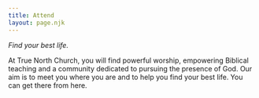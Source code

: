 ```yaml
---
title: Attend
layout: page.njk
---
```


*Find your best life.*

At True North Church, you will find powerful worship, empowering Biblical teaching and a community dedicated to pursuing the presence of God. Our aim is to meet you where you are and to help you find your best life. You can get there from here.
